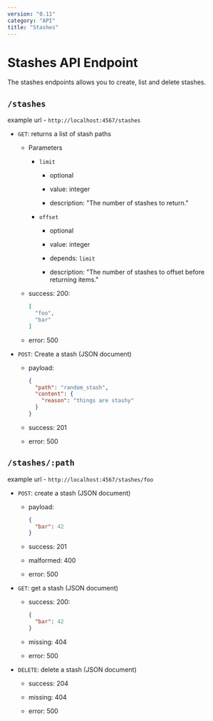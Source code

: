 ```yaml
---
version: "0.11"
category: "API"
title: "Stashes"
---
```


# Stashes API Endpoint

The stashes endpoints allows you to create, list and delete stashes.

## `/stashes`

example url - `http://localhost:4567/stashes`

* `GET`: returns a list of stash paths

  - Parameters
    
    - `limit`

      - optional

      - value: integer

      - description: "The number of stashes to return."

    - `offset` 

      - optional

      - value: integer

      - depends: `limit`

      - description: "The number of stashes to offset before returning items."

  - success: 200:

      ``` json
      [
        "foo",
        "bar"
      ]
      ```

  - error: 500

* `POST`: Create a stash (JSON document)

  - payload:

      ``` json
      {
        "path": "random_stash",
        "content": {
          "reason": "things are stashy"
        }
      }
      ```

  - success: 201

  - error: 500

## `/stashes/:path`

example url - `http://localhost:4567/stashes/foo`

* `POST`: create a stash (JSON document)

  - payload:

      ``` json
      {
        "bar": 42
      }
      ```

  - success: 201

  - malformed: 400

  - error: 500

* `GET`: get a stash (JSON document)

  - success: 200:

      ``` json
      {
        "bar": 42
      }
      ```

  - missing: 404

  - error: 500

* `DELETE`: delete a stash (JSON document)

  - success: 204

  - missing: 404

  - error: 500
